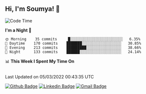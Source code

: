 ## Hi, I'm Soumya! 👋

<!--START_SECTION:waka-->
![Code Time](http://img.shields.io/badge/Code%20Time-330%20hrs%2029%20mins-blue)

**I'm a Night 🦉** 

```text
🌞 Morning    35 commits     █░░░░░░░░░░░░░░░░░░░░░░░░   6.35% 
🌆 Daytime    170 commits    ███████░░░░░░░░░░░░░░░░░░   30.85% 
🌃 Evening    213 commits    █████████░░░░░░░░░░░░░░░░   38.66% 
🌙 Night      133 commits    ██████░░░░░░░░░░░░░░░░░░░   24.14%

```


📊 **This Week I Spent My Time On** 

```text
```


 Last Updated on 05/03/2022 00:43:35 UTC
<!--END_SECTION:waka-->

[![Github Badge](https://img.shields.io/badge/-rubyruins-grey?style=for-the-badge&logo=github&logoColor=white&link=https://github.com/rubyruins/)](https://www.github.com/rubyruins/) 
[![Linkedin Badge](https://img.shields.io/badge/-Soumya%20Parekh-0072b1?style=for-the-badge&logo=Linkedin&logoColor=white&link=https://www.linkedin.com/in/Soumya-Parekh/)](https://www.linkedin.com/in/Soumya-Parekh/) 
[![Gmail Badge](https://img.shields.io/badge/-soumyaparekh.me@gmail.com-c14438?style=for-the-badge&logo=Gmail&logoColor=white&link=mailto:soumyaparekh.me@gmail.com)](mailto:soumyaparekh.me@gmail.com) 
